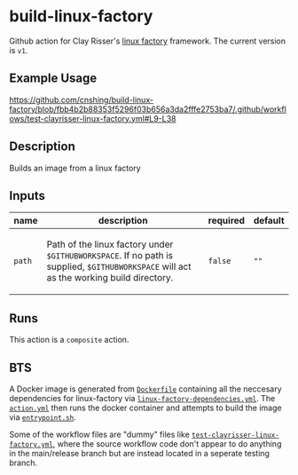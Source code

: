 # build-linux-factory
Github action for Clay Risser's [linux factory](https://github.com/clayrisser/linux-factory/) framework. The current version is `v1`.

## Example Usage
https://github.com/cnshing/build-linux-factory/blob/fbb4b2b88353f5296f03b656a3da2fffe2753ba7/.github/workflows/test-clayrisser-linux-factory.yml#L9-L38

<!-- action-docs-header source="action.yml" -->

<!-- action-docs-header source="action.yml" -->

<!-- action-docs-description source="action.yml" -->
## Description

Builds an image from a linux factory
<!-- action-docs-description source="action.yml" --> 

<!-- action-docs-inputs source="action.yml" -->
## Inputs

| name | description | required | default |
| --- | --- | --- | --- |
| `path` | <p>Path of the linux factory under `$GITHUBWORKSPACE`. If no path is supplied, `$GITHUBWORKSPACE` will act as the working build directory.</p> | `false` | `""` |
<!-- action-docs-inputs source="action.yml" -->

<!-- action-docs-outputs source="action.yml" -->

<!-- action-docs-outputs source="action.yml" -->

<!-- action-docs-runs source="action.yml" -->
## Runs

This action is a `composite` action.
<!-- action-docs-runs source="action.yml" --> 

## BTS

A Docker image is generated from [`Dockerfile`](Dockerfile) containing all the neccesary dependencies for linux-factory via [`linux-factory-dependencies.yml`](.github/workflows/linux-factory-dependencies.yml). The [`action.yml`](action.yml) then runs the docker container and attempts to build the image via [`entrypoint.sh`](entrypoint.sh).

Some of the workflow files are "dummy" files like [`test-clayrisser-linux-factory.yml`](.github/workflows/test-clayrisser-linux-factory.yml), where the source workflow code don't appear to do anything in the main/release branch but are instead located in a seperate testing branch.

